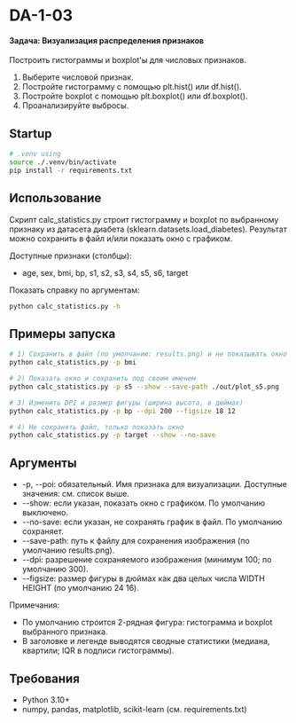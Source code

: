 # DA-1-03

#### Задача: Визуализация распределения признаков

Построить гистограммы и boxplot'ы для числовых признаков.
1. Выберите числовой признак.
2. Постройте гистограмму с помощью plt.hist() или df.hist().
3. Постройте boxplot с помощью plt.boxplot() или df.boxplot().
4. Проанализируйте выбросы.


## Startup
```bash
# .venv using
source ./.venv/bin/activate
pip install -r requirements.txt
```

## Использование
Скрипт calc_statistics.py строит гистограмму и boxplot по выбранному признаку из датасета диабета (sklearn.datasets.load_diabetes). Результат можно сохранить в файл и/или показать окно с графиком.

Доступные признаки (столбцы):
- age, sex, bmi, bp, s1, s2, s3, s4, s5, s6, target

Показать справку по аргументам:
```bash
python calc_statistics.py -h
```

## Примеры запуска
```bash
# 1) Сохранить в файл (по умолчанию: results.png) и не показывать окно
python calc_statistics.py -p bmi

# 2) Показать окно и сохранить под своим именем
python calc_statistics.py -p s5 --show --save-path ./out/plot_s5.png

# 3) Изменить DPI и размер фигуры (ширина высота, в дюймах)
python calc_statistics.py -p bp --dpi 200 --figsize 18 12

# 4) Не сохранять файл, только показать окно
python calc_statistics.py -p target --show --no-save
```

## Аргументы
- -p, --poi: обязательный. Имя признака для визуализации. Доступные значения: см. список выше.
- --show: если указан, показать окно с графиком. По умолчанию выключено.
- --no-save: если указан, не сохранять график в файл. По умолчанию сохраняет.
- --save-path: путь к файлу для сохранения изображения (по умолчанию results.png).
- --dpi: разрешение сохраняемого изображения (минимум 100; по умолчанию 300).
- --figsize: размер фигуры в дюймах как два целых числа WIDTH HEIGHT (по умолчанию 24 16).

Примечания:
- По умолчанию строится 2-рядная фигура: гистограмма и boxplot выбранного признака.
- В заголовке и легенде выводятся сводные статистики (медиана, квартили; IQR в подписи гистограммы).

## Требования
- Python 3.10+
- numpy, pandas, matplotlib, scikit-learn (см. requirements.txt)
